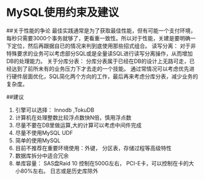 # MySQL使用约束及建议
##关于性能的争论
最佳实践通常是为了获取最佳性能，但有可能一个支付环境，每秒只需要3000个事务就够了，更看重一致性。所以对于性能，关建是要明确一下定位，然后再跟据自已的情况来判到底使用那些招式组合。
读写分离： 对于非特殊要求的业务可以考虑部分SQL或是全量读SQL进行读写分离操作，从而增加DB的处理能力。
关于分库分表： 分库分表属于已经在DB的设计上无路可走，已经达到了前所未有的业务压力下才去走的一个技能。 通过常情况可以考虑优先进行硬件层面优化，SQL简化两个方向的工作，最后再来考虑分库分表，减少业务的复杂度。

##建议
1. 引擎可以选择： Innodb ,TokuDB
2. 计算机在处理整数比较浮点数快N倍，慎用浮点数
3. 尽量不要在DB里做运算,大的计算可以考虑中间件完成
4. 尽量不使用MySQL UDF
5. 简单的使用MySQL
6. 目前不推荐在重要环境使用：外键， 分区表，存储过程等高级特性
7. 数据库拆分中适合冗余
8. 单库容量： SAS盘Raid 10 控制在500G左右， PCI-E卡，可以控制在卡的大小80%左右。  日志或是历史库除外

